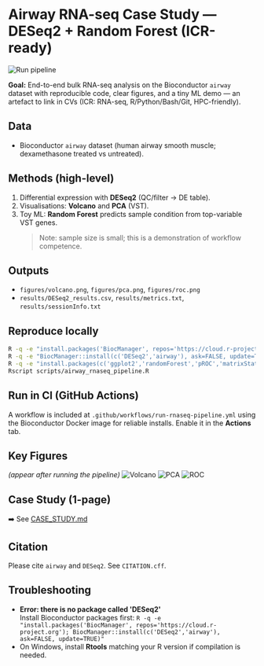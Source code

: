 
# Airway RNA-seq Case Study — DESeq2 + Random Forest (ICR-ready)

![Run pipeline](https://github.com/<your-username>/icr-airway-case-study/actions/workflows/run-rnaseq-pipeline.yml/badge.svg)

**Goal:** End-to-end bulk RNA-seq analysis on the Bioconductor `airway` dataset with reproducible code, clear figures, and a tiny ML demo — an artefact to link in CVs (ICR: RNA-seq, R/Python/Bash/Git, HPC-friendly).

## Data
- Bioconductor `airway` dataset (human airway smooth muscle; dexamethasone treated vs untreated).

## Methods (high-level)
1) Differential expression with **DESeq2** (QC/filter → DE table).
2) Visualisations: **Volcano** and **PCA** (VST).
3) Toy ML: **Random Forest** predicts sample condition from top-variable VST genes.
   > Note: sample size is small; this is a demonstration of workflow competence.

## Outputs
- `figures/volcano.png`, `figures/pca.png`, `figures/roc.png`
- `results/DESeq2_results.csv`, `results/metrics.txt`, `results/sessionInfo.txt`

## Reproduce locally
```bash
R -q -e "install.packages('BiocManager', repos='https://cloud.r-project.org')"
R -q -e "BiocManager::install(c('DESeq2','airway'), ask=FALSE, update=TRUE)"
R -q -e "install.packages(c('ggplot2','randomForest','pROC','matrixStats'), repos='https://cloud.r-project.org')"
Rscript scripts/airway_rnaseq_pipeline.R
```

## Run in CI (GitHub Actions)
A workflow is included at `.github/workflows/run-rnaseq-pipeline.yml` using the Bioconductor Docker image for reliable installs. Enable it in the **Actions** tab.

## Key Figures
*(appear after running the pipeline)*
![Volcano](figures/volcano.png)
![PCA](figures/pca.png)
![ROC](figures/roc.png)

## Case Study (1-page)
➡️ See [CASE_STUDY.md](CASE_STUDY.md)

## Citation
Please cite `airway` and `DESeq2`. See `CITATION.cff`.

## Troubleshooting
- **Error: there is no package called 'DESeq2'**  
  Install Bioconductor packages first:
  `R -q -e "install.packages('BiocManager', repos='https://cloud.r-project.org'); BiocManager::install(c('DESeq2','airway'), ask=FALSE, update=TRUE)"`
- On Windows, install **Rtools** matching your R version if compilation is needed.

